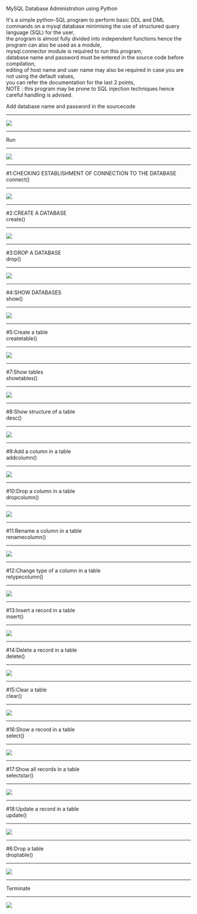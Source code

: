 MySQL Database Administrstion using Python

It's a simple python-SQL program to perform basic DDL and DML commands on a mysql database minimising the use of structured query language (SQL) for the user,
<br>
the program is almost fully divided into independent functions hence the program can also be used as a module,
<br>
mysql.connector module is required to run this program,
<br>
database name and password must be entered in the source code before compilation,
<br>
editing of host name and user name may also be required in case you are not using the default values,
<br>
you can refer the documentation for the last 2 points,
<br>
NOTE : this program may be prone to SQL injection techniques hence careful handling is advised.
<p>
Add database name and password in the sourcecode
</p>

<hr>
<img src="1.png" id="a">
<hr>
<p id="r">
Run

</p>










<hr>
<img src="2.png">
<hr>
<p>
#1:CHECKING ESTABLISHMENT OF CONNECTION TO THE DATABASE
<br>
connect()
</p>

<hr>
<img src="3.png" id="1">

<hr>
<p>
#2:CREATE A DATABASE
<br>
create()
</p>
<hr>
<img src="4.png" id="2">
<hr>
<p>
#3:DROP A DATABASE
<br>
drop()
</p>
<hr>
<img src="5.png" id="3">
<hr>
<p>
#4:SHOW DATABASES
<br>
show()
</p>
<hr>
<img src="6.png" id="4">
<hr>
<p>
#5:Create a table
<br>
createtable()
</p>
<hr>
<img src="7.png" id="5">
<hr>
<p>
#7:Show tables
<br>
showtables()
</p>
<hr>
<img src="8.png" id="7">
<hr>
<p>
#8:Show structure of a table
<br>
desc()
</p>
<hr>
<img src="9.png" id="8">
<hr>
<p>
#9:Add a column in a table
<br>
addcolumn()
</p>
<hr>
<img src="a.png" id="9">
<hr>
<p>
#10:Drop a column in a table
<br>
dropcolumn()

</p>
<hr>
<img src="b.png" id="10">
<hr>
<p>
#11:Rename a column in a table
<br>
renamecolumn()
</p>
<hr>
<img src="c.png" id="11">
<hr>
<p>
#12:Change type of a column in a table
<br>
retypecolumn()
</p>
<hr>
<img src="d.png" id="12">
<hr>
<p>
#13:Insert a record in a table
<br>
insert()
</p>
<hr>
<img src="e.png" id="13">
<hr>
<p>
#14:Delete a record in a table
<br>
delete()
</p>
<hr>
<img src="f.png" id="14">
<hr>
<p>
#15:Clear a table
<br>
clear()
</p>
<hr>
<img src="g.png" id="15">
<hr>
<p>
#16:Show a record in a table
<br>
select()
</p>
<hr>
<img src="h.png" id="16">
<hr>
<p>
#17:Show all records in a table
<br>
selectstar()

</p>
<hr>
<img src="i.png" id="17">

<hr>
<p>
#18:Update a record in a table
<br>
update()
</p>
<hr>
<img src="j.png" id="18">

<hr>
<p>
#6:Drop a table
<br>
droptable()
</p>
<hr>
<img src="k.png" id="6">

<hr>
<p>
Terminate
</p>
<hr>
<img src="l.png" id="t">

</body>
